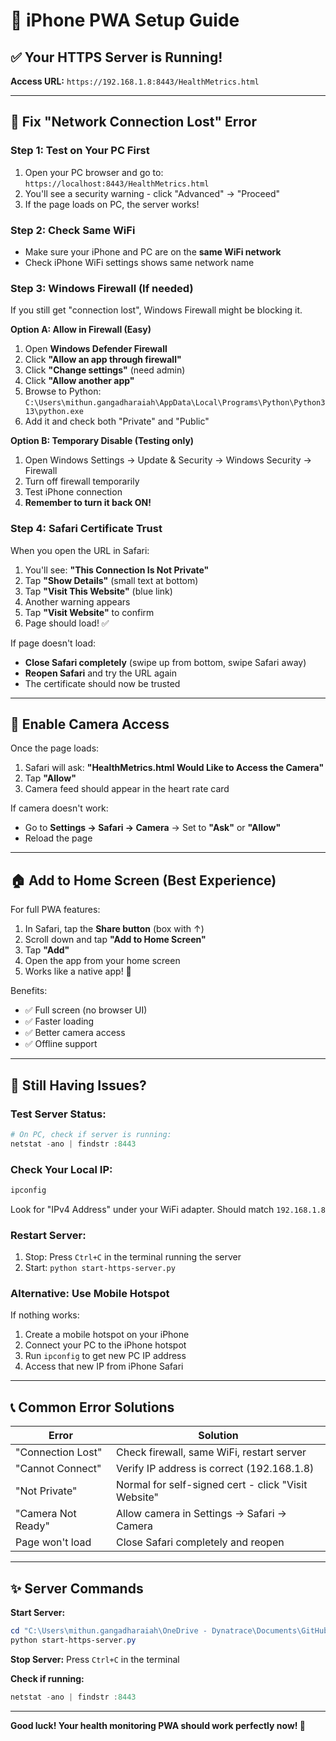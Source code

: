 # 📱 iPhone PWA Setup Guide

## ✅ Your HTTPS Server is Running!

**Access URL:** `https://192.168.1.8:8443/HealthMetrics.html`

---

## 🔧 Fix "Network Connection Lost" Error

### **Step 1: Test on Your PC First**
1. Open your PC browser and go to: `https://localhost:8443/HealthMetrics.html`
2. You'll see a security warning - click "Advanced" → "Proceed"
3. If the page loads on PC, the server works!

### **Step 2: Check Same WiFi**
- Make sure your iPhone and PC are on the **same WiFi network**
- Check iPhone WiFi settings shows same network name

### **Step 3: Windows Firewall (If needed)**
If you still get "connection lost", Windows Firewall might be blocking it.

**Option A: Allow in Firewall (Easy)**
1. Open **Windows Defender Firewall**
2. Click **"Allow an app through firewall"**
3. Click **"Change settings"** (need admin)
4. Click **"Allow another app"**
5. Browse to Python: `C:\Users\mithun.gangadharaiah\AppData\Local\Programs\Python\Python313\python.exe`
6. Add it and check both "Private" and "Public"

**Option B: Temporary Disable (Testing only)**
1. Open Windows Settings → Update & Security → Windows Security → Firewall
2. Turn off firewall temporarily
3. Test iPhone connection
4. **Remember to turn it back ON!**

### **Step 4: Safari Certificate Trust**
When you open the URL in Safari:

1. You'll see: **"This Connection Is Not Private"**
2. Tap **"Show Details"** (small text at bottom)
3. Tap **"Visit This Website"** (blue link)
4. Another warning appears
5. Tap **"Visit Website"** to confirm
6. Page should load! ✅

If page doesn't load:
- **Close Safari completely** (swipe up from bottom, swipe Safari away)
- **Reopen Safari** and try the URL again
- The certificate should now be trusted

---

## 📸 Enable Camera Access

Once the page loads:

1. Safari will ask: **"HealthMetrics.html Would Like to Access the Camera"**
2. Tap **"Allow"**
3. Camera feed should appear in the heart rate card

If camera doesn't work:
- Go to **Settings → Safari → Camera** → Set to **"Ask"** or **"Allow"**
- Reload the page

---

## 🏠 Add to Home Screen (Best Experience)

For full PWA features:

1. In Safari, tap the **Share button** (box with ↑)
2. Scroll down and tap **"Add to Home Screen"**
3. Tap **"Add"**
4. Open the app from your home screen
5. Works like a native app! 🎉

Benefits:
- ✅ Full screen (no browser UI)
- ✅ Faster loading
- ✅ Better camera access
- ✅ Offline support

---

## 🐛 Still Having Issues?

### Test Server Status:
```powershell
# On PC, check if server is running:
netstat -ano | findstr :8443
```

### Check Your Local IP:
```powershell
ipconfig
```
Look for "IPv4 Address" under your WiFi adapter. Should match `192.168.1.8`

### Restart Server:
1. Stop: Press `Ctrl+C` in the terminal running the server
2. Start: `python start-https-server.py`

### Alternative: Use Mobile Hotspot
If nothing works:
1. Create a mobile hotspot on your iPhone
2. Connect your PC to the iPhone hotspot
3. Run `ipconfig` to get new PC IP address
4. Access that new IP from iPhone Safari

---

## 📞 Common Error Solutions

| Error | Solution |
|-------|----------|
| "Connection Lost" | Check firewall, same WiFi, restart server |
| "Cannot Connect" | Verify IP address is correct (192.168.1.8) |
| "Not Private" | Normal for self-signed cert - click "Visit Website" |
| "Camera Not Ready" | Allow camera in Settings → Safari → Camera |
| Page won't load | Close Safari completely and reopen |

---

## ✨ Server Commands

**Start Server:**
```powershell
cd "C:\Users\mithun.gangadharaiah\OneDrive - Dynatrace\Documents\GitHub\BluetoothDashboard"
python start-https-server.py
```

**Stop Server:**
Press `Ctrl+C` in the terminal

**Check if running:**
```powershell
netstat -ano | findstr :8443
```

---

**Good luck! Your health monitoring PWA should work perfectly now! 🎉**
